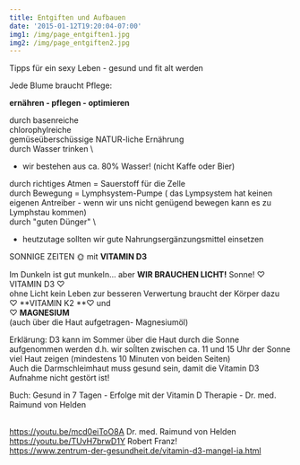 ```yaml
---
title: Entgiften und Aufbauen
date: '2015-01-12T19:20:04-07:00'
img1: /img/page_entgiften1.jpg
img2: /img/page_entgiften2.jpg
---
```

Tipps für ein sexy Leben - gesund und fit alt werden

Jede Blume braucht Pflege:

**ernähren - pflegen  - optimieren**

durch basenreiche \
chlorophylreiche \
gemüseüberschüssige 
NATUR-liche Ernährung\
durch Wasser trinken  \
* wir bestehen aus ca. 80% Wasser! (nicht Kaffe oder Bier)

durch richtiges Atmen = Sauerstoff für die Zelle\
durch Bewegung = Lymphsystem-Pumpe ( das Lympsystem hat keinen eigenen Antreiber - wenn wir uns nicht genügend bewegen kann es zu Lymphstau kommen)\
durch "guten Dünger" \

* heutzutage sollten wir gute Nahrungsergänzungsmittel einsetzen

SONNIGE ZEITEN 🌞 mit **VITAMIN D3**

Im Dunkeln ist gut munkeln... aber
**WIR BRAUCHEN LICHT!** Sonne! ♡ VITAMIN D3 ♡\
ohne Licht kein Leben zur besseren Verwertung braucht der Körper dazu \
♡ **VITAMIN K2 **♡ und \
♡ **MAGNESIUM**  \
(auch über die Haut aufgetragen- Magnesiumöl)

Erklärung:
D3 kann im Sommer über die Haut durch die Sonne aufgenommen werden
d.h. wir soĺlten zwischen ca. 11 und 15 Uhr der Sonne viel Haut zeigen (mindestens 10 Minuten von beiden Seiten)\
Auch die Darmschleimhaut muss gesund sein, damit die Vitamin D3 Aufnahme nicht gestört ist!

Buch: Gesund in 7 Tagen - Erfolge mit der Vitamin D Therapie - Dr. med. Raimund von Helden

\
https://youtu.be/mcd0eiToO8A Dr. med. Raimund von Helden\
https://youtu.be/TUvH7brwD1Y Robert Franz!\
https://www.zentrum-der-gesundheit.de/vitamin-d3-mangel-ia.html

